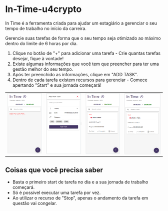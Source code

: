﻿# In-Time-u4crypto

In Time é a ferramenta criada para ajudar um estagiário a gerenciar o seu tempo de trabalho no início da carreira.

Gerencie suas tarefas de forma que o seu tempo seja otimizado ao máximo dentro do limite de 6 horas por dia.

1. Clique no botão de "+" para adicionar uma tarefa - Crie quantas tarefas desejar, fique à vontade!
3. Existe algumas informações que você tem que preencher para ter uma gestão melhor do seu tempo.
4. Após ter preenchido as informaçôes, clique em "ADD TASK".
5. Dentro de cada tarefa existem recursos para gerenciar - Comece apertando "Start" e sua jornada começará! 

<table>
  <tr>
    <td valign="top"><img src="src/assets/images/primeiro.PNG"/></td>
   <td valign="top"><img src="src/assets/images/segundo.PNG"/></td>
    <td valign="top"><img src="src/assets/images/terceiro.PNG"/></td>
    <td valign="top"><img src="src/assets/images/quarto.PNG"/></td>
</table>

## Coisas que você precisa saber

- Basta o primeiro start de tarefa no dia e a sua jornada de trabalho começará.
- Só é possível executar uma tarefa por vez.
- Ao utilizar o recurso de "Stop", apenas o andamento da tarefa em questâo vai congelar.
